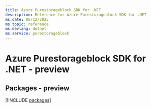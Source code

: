 ```yaml
---
title: Azure Purestorageblock SDK for .NET
description: Reference for Azure Purestorageblock SDK for .NET
ms.date: 06/12/2025
ms.topic: reference
ms.devlang: dotnet
ms.service: purestorageblock
---
```

# Azure Purestorageblock SDK for .NET - preview
## Packages - preview
[!INCLUDE [packages](purestorageblock-index.md)]